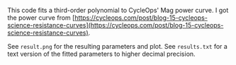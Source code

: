 This code fits a third-order polynomial to CycleOps' Mag power curve. I got the power curve from [https://cycleops.com/post/blog-15-cycleops-science-resistance-curves](https://cycleops.com/post/blog-15-cycleops-science-resistance-curves).

See `result.png` for the resulting parameters and plot.
See `results.txt` for a text version of the fitted parameters to higher decimal precision.
